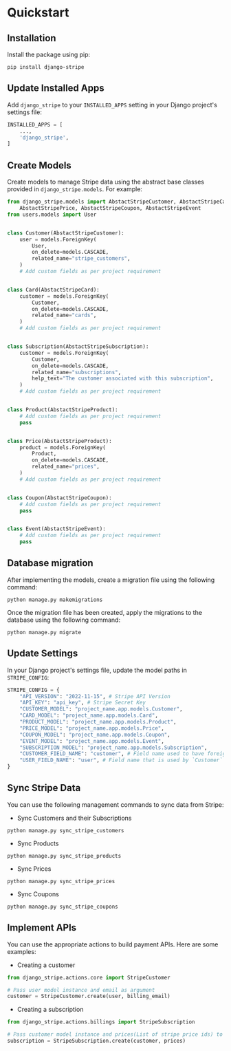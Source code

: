 # Quickstart

## Installation

Install the package using pip:

```commandline
pip install django-stripe
```

## Update Installed Apps

Add `django_stripe` to your `INSTALLED_APPS` setting in your Django project's settings file:

```python
INSTALLED_APPS = [
    ...,
    'django_stripe',
]
```

## Create Models

Create models to manage Stripe data using the abstract base classes provided in `django_stripe.models`. For example:

```python
from django_stripe.models import AbstactStripeCustomer, AbstactStripeCard, AbstactStripeSubscription, AbstactStripeProduct,
    AbstactStripePrice, AbstactStripeCoupon, AbstactStripeEvent
from users.models import User


class Customer(AbstactStripeCustomer):
    user = models.ForeignKey(
        User,
        on_delete=models.CASCADE,
        related_name="stripe_customers",
    )
    # Add custom fields as per project requirement


class Card(AbstactStripeCard):
    customer = models.ForeignKey(
        Customer,
        on_delete=models.CASCADE,
        related_name="cards",
    )
    # Add custom fields as per project requirement


class Subscription(AbstactStripeSubscription):
    customer = models.ForeignKey(
        Customer,
        on_delete=models.CASCADE,
        related_name="subscriptions",
        help_text="The customer associated with this subscription",
    )
    # Add custom fields as per project requirement


class Product(AbstactStripeProduct):
    # Add custom fields as per project requirement
    pass


class Price(AbstactStripeProduct):
    product = models.ForeignKey(
        Product,
        on_delete=models.CASCADE,
        related_name="prices",
    )
    # Add custom fields as per project requirement


class Coupon(AbstactStripeCoupon):
    # Add custom fields as per project requirement
    pass


class Event(AbstactStripeEvent):
    # Add custom fields as per project requirement
    pass
```

## Database migration

After implementing the models, create a migration file using the following command:

```
python manage.py makemigrations
```

Once the migration file has been created, apply the migrations to the database using the following command:

```
python manage.py migrate
```

## Update Settings

In your Django project's settings file, update the model paths in `STRIPE_CONFIG`:

```python
STRIPE_CONFIG = {
    "API_VERSION": "2022-11-15", # Stripe API Version
    "API_KEY": "api_key", # Stripe Secret Key
    "CUSTOMER_MODEL": "project_name.app.models.Customer",
    "CARD_MODEL": "project_name.app.models.Card",
    "PRODUCT_MODEL": "project_name.app.models.Product",
    "PRICE_MODEL": "project_name.app.models.Price",
    "COUPON_MODEL": "project_name.app.models.Coupon",
    "EVENT_MODEL": "project_name.app.models.Event",
    "SUBSCRIPTION_MODEL": "project_name.app.models.Subscription",
    "CUSTOMER_FIELD_NAME": "customer", # Field name used to have foreign key relation with `Customer` model
    "USER_FIELD_NAME": "user", # Field name that is used by `Customer` model to have foreign relation to `User` model
}
```

## Sync Stripe Data

You can use the following management commands to sync data from Stripe:

- Sync Customers and their Subscriptions

```commandline
python manage.py sync_stripe_customers
```

- Sync Products

```commandline
python manage.py sync_stripe_products
```

- Sync Prices

```commandline
python manage.py sync_stripe_prices
```

- Sync Coupons

```commandline
python manage.py sync_stripe_coupons
```

## Implement APIs

You can use the appropriate actions to build payment APIs. Here are some examples:

- Creating a customer

```python
from django_stripe.actions.core import StripeCustomer

# Pass user model instance and email as argument
customer = StripeCustomer.create(user, billing_email)
```

- Creating a subscription

```python
from django_stripe.actions.billings import StripeSubscription

# Pass customer model instance and prices(List of stripe price ids) to subscribe as argument
subscription = StripeSubscription.create(customer, prices)
```

